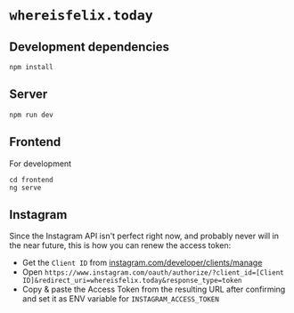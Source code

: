 # `whereisfelix.today`

## Development dependencies

```
npm install
```

## Server

```
npm run dev
```

## Frontend

For development

```
cd frontend
ng serve
```

## Instagram

Since the Instagram API isn't perfect right now, and probably never will in the near future, this is how you can renew the access token:

- Get the `Client ID` from [instagram.com/developer/clients/manage](https://instagram.com/developer/clients/manage/)
- Open `https://www.instagram.com/oauth/authorize/?client_id=[Client ID]&redirect_uri=whereisfelix.today&response_type=token`
- Copy & paste the Access Token from the resulting URL after confirming and set it as ENV variable for `INSTAGRAM_ACCESS_TOKEN`
